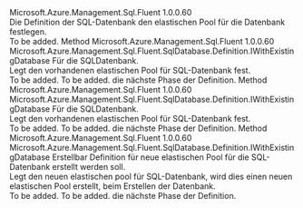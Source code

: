 <Type Name="IWithElasticPoolName" FullName="Microsoft.Azure.Management.Sql.Fluent.SqlDatabase.Definition.IWithElasticPoolName">
  <TypeSignature Language="C#" Value="public interface IWithElasticPoolName" />
  <TypeSignature Language="ILAsm" Value=".class public interface auto ansi abstract IWithElasticPoolName" />
  <TypeSignature Language="DocId" Value="T:Microsoft.Azure.Management.Sql.Fluent.SqlDatabase.Definition.IWithElasticPoolName" />
  <TypeSignature Language="VB.NET" Value="Public Interface IWithElasticPoolName" />
  <TypeSignature Language="F#" Value="type IWithElasticPoolName = interface" />
  <AssemblyInfo>
    <AssemblyName>Microsoft.Azure.Management.Sql.Fluent</AssemblyName>
    <AssemblyVersion>1.0.0.60</AssemblyVersion>
  </AssemblyInfo>
  <Interfaces />
  <Docs>
    <summary>
            Die Definition der SQL-Datenbank den elastischen Pool für die Datenbank festlegen.
            </summary>
    <remarks>To be added.</remarks>
  </Docs>
  <Members>
    <Member MemberName="WithExistingElasticPool">
      <MemberSignature Language="C#" Value="public Microsoft.Azure.Management.Sql.Fluent.SqlDatabase.Definition.IWithExistingDatabase WithExistingElasticPool (Microsoft.Azure.Management.Sql.Fluent.ISqlElasticPool sqlElasticPool);" />
      <MemberSignature Language="ILAsm" Value=".method public hidebysig newslot virtual instance class Microsoft.Azure.Management.Sql.Fluent.SqlDatabase.Definition.IWithExistingDatabase WithExistingElasticPool(class Microsoft.Azure.Management.Sql.Fluent.ISqlElasticPool sqlElasticPool) cil managed" />
      <MemberSignature Language="DocId" Value="M:Microsoft.Azure.Management.Sql.Fluent.SqlDatabase.Definition.IWithElasticPoolName.WithExistingElasticPool(Microsoft.Azure.Management.Sql.Fluent.ISqlElasticPool)" />
      <MemberSignature Language="VB.NET" Value="Public Function WithExistingElasticPool (sqlElasticPool As ISqlElasticPool) As IWithExistingDatabase" />
      <MemberSignature Language="F#" Value="abstract member WithExistingElasticPool : Microsoft.Azure.Management.Sql.Fluent.ISqlElasticPool -&gt; Microsoft.Azure.Management.Sql.Fluent.SqlDatabase.Definition.IWithExistingDatabase" Usage="iWithElasticPoolName.WithExistingElasticPool sqlElasticPool" />
      <MemberType>Method</MemberType>
      <AssemblyInfo>
        <AssemblyName>Microsoft.Azure.Management.Sql.Fluent</AssemblyName>
        <AssemblyVersion>1.0.0.60</AssemblyVersion>
      </AssemblyInfo>
      <ReturnValue>
        <ReturnType>Microsoft.Azure.Management.Sql.Fluent.SqlDatabase.Definition.IWithExistingDatabase</ReturnType>
      </ReturnValue>
      <Parameters>
        <Parameter Name="sqlElasticPool" Type="Microsoft.Azure.Management.Sql.Fluent.ISqlElasticPool" />
      </Parameters>
      <Docs>
        <param name="sqlElasticPool">Für die SQL­Datenbank.</param>
        <summary>
            Legt den vorhandenen elastischen Pool für SQL-Datenbank fest.
            </summary>
        <returns>To be added.</returns>
        <remarks>To be added.</remarks>
        <return>die nächste Phase der Definition.</return>
      </Docs>
    </Member>
    <Member MemberName="WithExistingElasticPool">
      <MemberSignature Language="C#" Value="public Microsoft.Azure.Management.Sql.Fluent.SqlDatabase.Definition.IWithExistingDatabase WithExistingElasticPool (string elasticPoolName);" />
      <MemberSignature Language="ILAsm" Value=".method public hidebysig newslot virtual instance class Microsoft.Azure.Management.Sql.Fluent.SqlDatabase.Definition.IWithExistingDatabase WithExistingElasticPool(string elasticPoolName) cil managed" />
      <MemberSignature Language="DocId" Value="M:Microsoft.Azure.Management.Sql.Fluent.SqlDatabase.Definition.IWithElasticPoolName.WithExistingElasticPool(System.String)" />
      <MemberSignature Language="VB.NET" Value="Public Function WithExistingElasticPool (elasticPoolName As String) As IWithExistingDatabase" />
      <MemberSignature Language="F#" Value="abstract member WithExistingElasticPool : string -&gt; Microsoft.Azure.Management.Sql.Fluent.SqlDatabase.Definition.IWithExistingDatabase" Usage="iWithElasticPoolName.WithExistingElasticPool elasticPoolName" />
      <MemberType>Method</MemberType>
      <AssemblyInfo>
        <AssemblyName>Microsoft.Azure.Management.Sql.Fluent</AssemblyName>
        <AssemblyVersion>1.0.0.60</AssemblyVersion>
      </AssemblyInfo>
      <ReturnValue>
        <ReturnType>Microsoft.Azure.Management.Sql.Fluent.SqlDatabase.Definition.IWithExistingDatabase</ReturnType>
      </ReturnValue>
      <Parameters>
        <Parameter Name="elasticPoolName" Type="System.String" />
      </Parameters>
      <Docs>
        <param name="elasticPoolName">Für die SQL­Datenbank.</param>
        <summary>
            Legt den vorhandenen elastischen Pool für SQL-Datenbank fest.
            </summary>
        <returns>To be added.</returns>
        <remarks>To be added.</remarks>
        <return>die nächste Phase der Definition.</return>
      </Docs>
    </Member>
    <Member MemberName="WithNewElasticPool">
      <MemberSignature Language="C#" Value="public Microsoft.Azure.Management.Sql.Fluent.SqlDatabase.Definition.IWithExistingDatabase WithNewElasticPool (Microsoft.Azure.Management.ResourceManager.Fluent.Core.ResourceActions.ICreatable&lt;Microsoft.Azure.Management.Sql.Fluent.ISqlElasticPool&gt; sqlElasticPool);" />
      <MemberSignature Language="ILAsm" Value=".method public hidebysig newslot virtual instance class Microsoft.Azure.Management.Sql.Fluent.SqlDatabase.Definition.IWithExistingDatabase WithNewElasticPool(class Microsoft.Azure.Management.ResourceManager.Fluent.Core.ResourceActions.ICreatable`1&lt;class Microsoft.Azure.Management.Sql.Fluent.ISqlElasticPool&gt; sqlElasticPool) cil managed" />
      <MemberSignature Language="DocId" Value="M:Microsoft.Azure.Management.Sql.Fluent.SqlDatabase.Definition.IWithElasticPoolName.WithNewElasticPool(Microsoft.Azure.Management.ResourceManager.Fluent.Core.ResourceActions.ICreatable{Microsoft.Azure.Management.Sql.Fluent.ISqlElasticPool})" />
      <MemberSignature Language="VB.NET" Value="Public Function WithNewElasticPool (sqlElasticPool As ICreatable(Of ISqlElasticPool)) As IWithExistingDatabase" />
      <MemberSignature Language="F#" Value="abstract member WithNewElasticPool : Microsoft.Azure.Management.ResourceManager.Fluent.Core.ResourceActions.ICreatable&lt;Microsoft.Azure.Management.Sql.Fluent.ISqlElasticPool&gt; -&gt; Microsoft.Azure.Management.Sql.Fluent.SqlDatabase.Definition.IWithExistingDatabase" Usage="iWithElasticPoolName.WithNewElasticPool sqlElasticPool" />
      <MemberType>Method</MemberType>
      <AssemblyInfo>
        <AssemblyName>Microsoft.Azure.Management.Sql.Fluent</AssemblyName>
        <AssemblyVersion>1.0.0.60</AssemblyVersion>
      </AssemblyInfo>
      <ReturnValue>
        <ReturnType>Microsoft.Azure.Management.Sql.Fluent.SqlDatabase.Definition.IWithExistingDatabase</ReturnType>
      </ReturnValue>
      <Parameters>
        <Parameter Name="sqlElasticPool" Type="Microsoft.Azure.Management.ResourceManager.Fluent.Core.ResourceActions.ICreatable&lt;Microsoft.Azure.Management.Sql.Fluent.ISqlElasticPool&gt;" />
      </Parameters>
      <Docs>
        <param name="sqlElasticPool">Erstellbar Definition für neue elastischen Pool für die SQL-Datenbank erstellt werden soll.</param>
        <summary>
            Legt den neuen elastischen pool für SQL-Datenbank, wird dies einen neuen elastischen Pool erstellt, beim Erstellen der Datenbank.
            </summary>
        <returns>To be added.</returns>
        <remarks>To be added.</remarks>
        <return>die nächste Phase der Definition.</return>
      </Docs>
    </Member>
  </Members>
</Type>